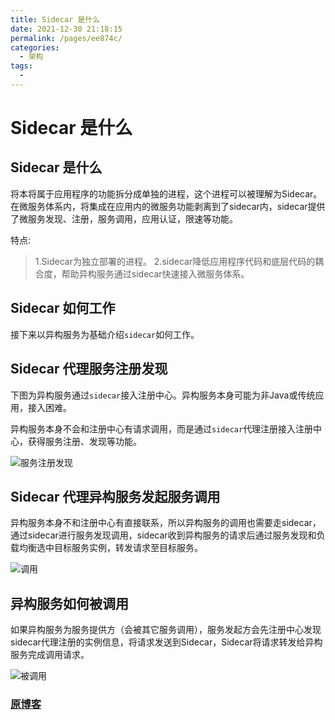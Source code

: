 ```yaml
---
title: Sidecar 是什么
date: 2021-12-30 21:18:15
permalink: /pages/ee874c/
categories:
  - 架构
tags:
  - 
---
```


# Sidecar 是什么

## Sidecar 是什么

将本将属于应用程序的功能拆分成单独的进程，这个进程可以被理解为Sidecar。在微服务体系内，将集成在应用内的微服务功能剥离到了sidecar内，sidecar提供了微服务发现、注册，服务调用，应用认证，限速等功能。

特点:
> 1.Sidecar为独立部署的进程。
> 2.sidecar降低应用程序代码和底层代码的耦合度，帮助异构服务通过sidecar快速接入微服务体系。

## Sidecar 如何工作

接下来以异构服务为基础介绍`sidecar`如何工作。

## Sidecar 代理服务注册发现

下图为异构服务通过`sidecar`接入注册中心。异构服务本身可能为非Java或传统应用，接入困难。

异构服务本身不会和注册中心有请求调用，而是通过`sidecar`代理注册接入注册中心，获得服务注册、发现等功能。

![服务注册发现](http://img.alicbin.com/img/20211230212027.jpeg)

## Sidecar 代理异构服务发起服务调用

异构服务本身不和注册中心有直接联系，所以异构服务的调用也需要走sidecar，通过sidecar进行服务发现调用，sidecar收到异构服务的请求后通过服务发现和负载均衡选中目标服务实例，转发请求至目标服务。

![调用](http://img.alicbin.com/img/20211230212102.jpeg)

## 异构服务如何被调用

如果异构服务为服务提供方（会被其它服务调用），服务发起方会先注册中心发现sidecar代理注册的实例信息，将请求发送到Sidecar，Sidecar将请求转发给异构服务完成调用请求。

![被调用](http://img.alicbin.com/img/20211230212113.jpeg)



### [原博客](https://blog.csdn.net/sweatOtt/article/details/113096517)

